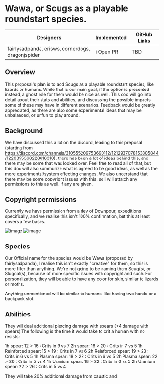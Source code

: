 # Wawa, or Scugs as a playable roundstart species.


| Designers | Implemented | GitHub Links |
|---|---|---|
| fairlysadpanda, erisws, cornerdogs, dragonjspider | :information_source: Open PR | TBD |


## Overview
This proposal's plan is to add Scugs as a playable roundstart species, like lizards or humans. While that is our main goal, if the option is presented instead, a ghost role for them would be nice as well.
This doc will go into detail about their stats and abilities, and discussing the possible impacts some of these may have in different scenarios.
Feedback would be greatly appreciated, as there are also some experimental ideas that may be unbalanced, or unfun to play around.

## Background
We have discussed this a lot on the discord, leading to this preposal (starting from https://discord.com/channels/310555209753690112/1212937078153805844/1220355368228618310), there has been a lot of ideas behind this, and there may be some that was looked over.
Feel free to read all of that, but this doc will also summurize what is agreed to be good ideas, as well as the more experimental/system effecting changes. We also understand that there may be some copyright issues with this, so I will attatch any permissions to this as well. If any are given.

## Copyright permissions
Currently we have permission from a dev of Downpour, expeditions specifically, and we realise this isn't 100% confirmation, but this at least covers a few bases.

![image](https://github.com/Dragonjspider/Wawa-Player-Species-/assets/140023808/ae7437cf-f4d3-42c1-8798-b8ce24a2725f)
![image](https://github.com/Dragonjspider/Wawa-Player-Species-/assets/140023808/69d00309-faae-41e0-a6aa-9e2916052de3)



## Species
Our Official name for the species would be Wawa (proposed by fairlysadpanda), I realise this isn't exactly "creative" for them, so this is more filler than anything. We're not going to be naming them Scug(s), or Slugcat(s), because of more specific issues with copyright and such.
For personalization, they will be able to have any color for skin, similar to lizards or moths.

Anything unmentioned will be similar to humans, like having two hands or a backpack slot.

## Abilities
They will deal additional piercing damage with spears (+4 damage with spears)
The following is the time it would take to crit a human with no resists: 

1h spear: 12 > 16 : Crits in 9 vs 7 
2h spear: 16 > 20 : Crits in 7 vs 5 
1h Reinforced spear: 15 > 19 : Crits in 7 vs 6
2h Reinforced spear: 19 > 23 : Crits in 6 vs 5 
1h Plasma spear: 18 > 22 : Crits in 6 vs 5
2h Plasma spear: 22 > 26 : Crits in 5 vs 4 
1h Uranium spear: 18 > 22 : Crits in 6 vs 5
2h Uranium spear: 22 > 26 : Crits in 5 vs 4

They will take 20% additional damage from caustic and 


